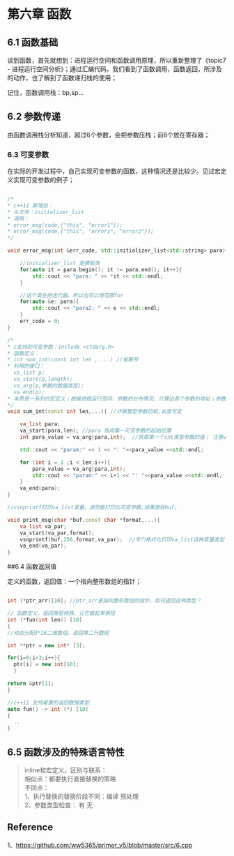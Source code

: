 # 第六章 函数




## 6.1 函数基础

谈到函数，首先就想到：进程运行空间和函数调用原理，所以重新整理了《topic7 - 进程运行空间分析》；通过汇编代码，我们看到了函数调用，函数返回，所涉及的动作，也了解到了函数递归栈的使用；

记住，函数调用栈：bp,sp...



## 6.2 参数传递

由函数调用栈分析知道，超过6个参数，会把参数压栈；前6个放在寄存器；



### 6.3 可变参数

在实际的开发过程中，自己实现可变参数的函数，这种情况还是比较少。见过宏定义实现可变参数的例子；


```c++

/*
* c++11 新增加：
* 头文件：initializer_list
* 调用：
* error_msg(code,{"this", "error1"});
* error_msg(code,{"this", "error1", "error2"});
*/

void error_msg(int &err_code, std::initializer_list<std::string> para){

    //initializer_list 是模板类
    for(auto it = para.begin(); it != para.end(); it++){
        std::cout << "para: " << *it << std::endl;
    }

    //这个类支持迭代器，所以也可以用范围for
    for(auto &e: para){
        std::cout << "para2: " << e << std::endl;
    }
    err_code = 0;
}

/*
* c支持的可变参数：include <stdarg.h>
* 函数定义：
* int sum_int(const int len , ...) //省略号
* 利用的接口：
  va_list p;
  va_start(p,length);
  va_arg(p,参数的数据类型);
  va_end(p);
* 本质是一系列的宏定义；根据进程运行空间，参数的分布情况，计算出各个参数的地址；参数从右向左入栈，所以高地址->低地址：第n个->第1个参数；
*/
void sum_int(const int len,...){ //计算整型参数的和,长度可变

    va_list para;
    va_start(para,len); //para 指向第一可变参数的起始位置
    int para_value = va_arg(para,int);  //获取第一个int类型参数的值； 注意va_arg的第二个参数是数据类型：int

    std::cout << "param:" << 1 << ": "<<para_value <<std::endl;

    for (int i = 1 ;i < len;i++){
        para_value = va_arg(para,int);
        std::cout << "param:" << i+1 << ": "<<para_value <<std::endl;
    }
    va_end(para);
}

//vsnprintf打印va_list变量，进而能打印出可变参数,结果放在buf;

void print_msg(char *buf,const char *format,...){
    va_list va_par;
    va_start(va_par,format);
    vsnprintf(buf,256,format,va_par);  //专门格式化打印va_list这种变量类型
    va_end(va_par);
}
```

##6.4 函数返回值

定义的函数，返回值：一个指向整形数组的指针；


```c++

int (*ptr_arr)[10]; //ptr_arr是指向整形数组的指针，如何返回这种类型？

// 函数定义，返回类型特殊，让它看起来很怪
int (*fun(int len)) [10]
{
//动态分配3*10二维数组，返回第二行数组

int **ptr = new int* [3];

for(i=0;i<3;i++){
  ptr[i] = new int[10];
  }

return &ptr[1];  
}

//c++11 支持尾置的返回数据类型
auto fun() -> int (*) [10]
{
  ..
}


```

## 6.5 函数涉及的特殊语言特性

 > inline和宏定义，区别与联系：</br>
 > 相似点：都要执行直接替换的策略</br>
 > 不同点：</br>
 > 1、执行替换的替换阶段不同：编译 预处理</br>
 > 2、参数类型检查： 有  无
 
  
  
  
## Reference
  
1、https://github.com/ww5365/primer_v5/blob/master/src/6.cpp







